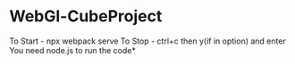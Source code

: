 # WebGl-CubeProject
To Start - npx webpack serve
To Stop  - ctrl+c then y(if in option) and enter
You need node.js to run the code*
